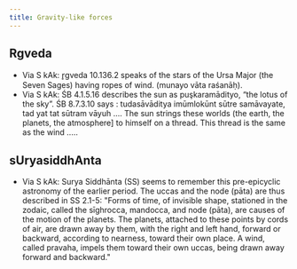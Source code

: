 ```yaml
---
title: Gravity-like forces
---
```


## Rgveda
- Via S kAk: r̥gveda 10.136.2 speaks of the stars of the Ursa Major (the Seven Sages) having ropes of wind. (munayo vāta raśanāḥ). 
- Via S kAk: ŚB 4.1.5.16 describes the sun as puşkaramādityo, “the lotus of the sky”. ŚB 8.7.3.10 says :  tudasāvāditya imūmlokūnt sūtre samāvayate, tad yat tat sūtram vāyuh .... The sun strings these worlds (the earth, the planets, the atmosphere] to himself on a thread. This thread is the same as the wind .....

## sUryasiddhAnta
- Via S kAk: Surya Siddhānta (SS) seems to remember this pre-epicyclic astronomy of the earlier period. The uccas and the node (pāta) are thus described in SS 2.1-5: "Forms of time, of invisible shape, stationed in the zodaic, called the sīghrocca, mandocca, and node (pāta), are causes of the motion of the planets. The planets, attached to these points by cords of air, are drawn away by them, with the right and left hand, forward or backward, according to nearness, toward their own place. A wind, called pravaha, impels them toward their own ucсas, being drawn away forward and backward."
